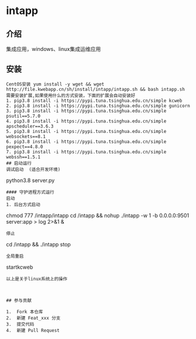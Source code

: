 # intapp

## 介绍
集成应用，windows、linux集成运维应用

## 安装 
```
CentOS安装 yum install -y wget && wget http://file.kwebapp.cn/sh/install/intapp/intapp.sh && bash intapp.sh
需要安装扩展,如果使用什么的方式安装，下面的扩展会自动安装好
1. pip3.8 install -i https://pypi.tuna.tsinghua.edu.cn/simple kcweb
2. pip3.8 install -i https://pypi.tuna.tsinghua.edu.cn/simple gunicorn
3. pip3.8 install -i https://pypi.tuna.tsinghua.edu.cn/simple psutil==5.7.0
4. pip3.8 install -i https://pypi.tuna.tsinghua.edu.cn/simple apscheduler==3.6.3
5. pip3.8 install -i https://pypi.tuna.tsinghua.edu.cn/simple websockets==8.1
6. pip3.8 install -i https://pypi.tuna.tsinghua.edu.cn/simple pexpect==4.8.0
7. pip3.8 install -i https://pypi.tuna.tsinghua.edu.cn/simple webssh==1.5.1
## 启动运行
调试启动  (适合开发环境)
```
python3.8 server.py
```
#### 守护进程方式运行
启动
1. 后台方式启动
```
chmod 777 /intapp/intapp
cd /intapp && nohup ./intapp -w 1 -b 0.0.0.0:9501 server:app > log 2>&1 &
```
停止
```
cd /intapp && ./intapp stop
```
全局重启
```
startkcweb
```
以上是关于linux系统上的操作



## 参与贡献

1.  Fork 本仓库
2.  新建 Feat_xxx 分支
3.  提交代码
4.  新建 Pull Request


